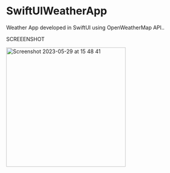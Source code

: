# SwiftUIWeatherApp
Weather App developed in SwiftUI using OpenWeatherMap API..


SCREEENSHOT

<img width="320" alt="Screenshot 2023-05-29 at 15 48 41" src="https://github.com/Dhruv96/SwiftUIWeatherApp/assets/47856232/4e454f6c-bd0e-43b1-82b6-6b96d6b3b189">
